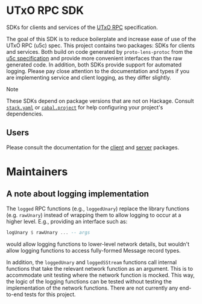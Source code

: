 # UTxO RPC SDK

SDKs for clients and services of the [UTxO RPC](https://utxorpc.org/) specification.

The goal of this SDK is to reduce boilerplate and increase ease of use of the UTxO RPC (u5c) spec. This project contains two packages: SDKs for clients and services. Both build on code generated by `proto-lens-protoc` from the [u5c specification](https://github.com/utxorpc/spec) and provide more convenient interfaces than the raw generated code. In addition, both SDKs provide support for automated logging. Please pay close attention to the documentation and types if you are implementing service and client logging, as they differ slightly.

> [!NOTE]
> These SDKs depend on package versions that are not on Hackage. Consult [`stack.yaml`](https://github.com/utxorpc/haskell-sdk/blob/main/stack.yaml) or [`cabal.project`](https://github.com/utxorpc/haskell-sdk/blob/main/cabal.project) for help configuring your project's dependencies.

## Users

Please consult the documentation for the [client](https://hackage.haskell.org/package/utxorpc-client) and [server](https://hackage.haskell.org/package/utxorpc-server) packages.

# Maintainers
## A note about logging implementation
The `logged` RPC functions (e.g., `loggedUnary`) replace the library functions (e.g. `rawUnary`) instead of wrapping them to allow logging to occur at a higher level. E.g., providing an interface such as:
```haskell
logUnary $ rawUnary ... -- args
```
would allow logging functions to lower-level network details, but wouldn't allow logging functions to access fully-formed Message record types.

In addition, the `loggedUnary` and `loggedSStream` functions call internal functions that take the relevant network function as an argument. This is to accommodate unit testing where the network function is mocked. This way, the logic of the logging functions can be tested without testing the implementation of the network functions. There are not currently any end-to-end tests for this project.